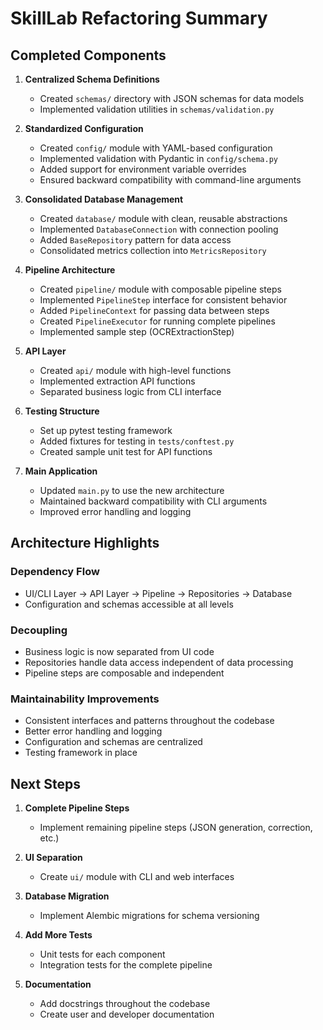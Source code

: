 # SkillLab Refactoring Summary

## Completed Components

1. **Centralized Schema Definitions**
   - Created `schemas/` directory with JSON schemas for data models
   - Implemented validation utilities in `schemas/validation.py`

2. **Standardized Configuration**
   - Created `config/` module with YAML-based configuration
   - Implemented validation with Pydantic in `config/schema.py` 
   - Added support for environment variable overrides
   - Ensured backward compatibility with command-line arguments

3. **Consolidated Database Management**
   - Created `database/` module with clean, reusable abstractions
   - Implemented `DatabaseConnection` with connection pooling
   - Added `BaseRepository` pattern for data access
   - Consolidated metrics collection into `MetricsRepository`

4. **Pipeline Architecture**
   - Created `pipeline/` module with composable pipeline steps
   - Implemented `PipelineStep` interface for consistent behavior
   - Added `PipelineContext` for passing data between steps
   - Created `PipelineExecutor` for running complete pipelines
   - Implemented sample step (OCRExtractionStep)

5. **API Layer**
   - Created `api/` module with high-level functions
   - Implemented extraction API functions
   - Separated business logic from CLI interface

6. **Testing Structure**
   - Set up pytest testing framework
   - Added fixtures for testing in `tests/conftest.py`
   - Created sample unit test for API functions

7. **Main Application**
   - Updated `main.py` to use the new architecture
   - Maintained backward compatibility with CLI arguments
   - Improved error handling and logging

## Architecture Highlights

### Dependency Flow
- UI/CLI Layer → API Layer → Pipeline → Repositories → Database
- Configuration and schemas accessible at all levels

### Decoupling
- Business logic is now separated from UI code
- Repositories handle data access independent of data processing
- Pipeline steps are composable and independent

### Maintainability Improvements
- Consistent interfaces and patterns throughout the codebase
- Better error handling and logging
- Configuration and schemas are centralized
- Testing framework in place

## Next Steps

1. **Complete Pipeline Steps**
   - Implement remaining pipeline steps (JSON generation, correction, etc.)

2. **UI Separation**
   - Create `ui/` module with CLI and web interfaces

3. **Database Migration**
   - Implement Alembic migrations for schema versioning

4. **Add More Tests**
   - Unit tests for each component
   - Integration tests for the complete pipeline

5. **Documentation**
   - Add docstrings throughout the codebase
   - Create user and developer documentation